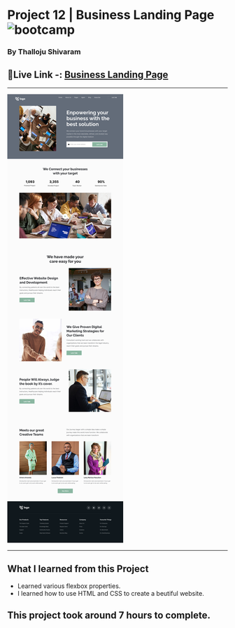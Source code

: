 # Project 12 | Business Landing Page ![bootcamp](https://img.shields.io/badge/JS-Bootcamp-yellow)

### By Thalloju Shivaram


## 🔗Live Link -: [ Business Landing Page ]()
 

---

![myproject](/Screenshot/Business%20Landing%20Page.png)

---


## What I learned from this Project

- Learned various flexbox properties.
- I learned how to use HTML and CSS to create a beutiful website.
## This project took around 7 hours to complete.